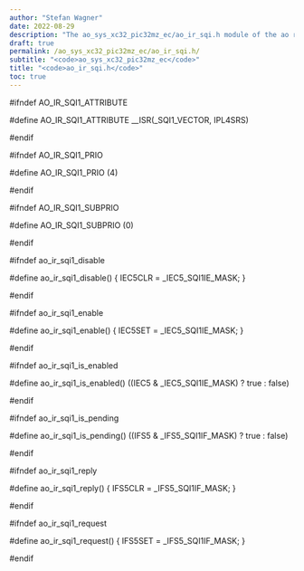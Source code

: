 ```yaml
---
author: "Stefan Wagner"
date: 2022-08-29
description: "The ao_sys_xc32_pic32mz_ec/ao_ir_sqi.h module of the ao real-time operating system."
draft: true
permalink: /ao_sys_xc32_pic32mz_ec/ao_ir_sqi.h/ 
subtitle: "<code>ao_sys_xc32_pic32mz_ec</code>"
title: "<code>ao_ir_sqi.h</code>"
toc: true
---
```


#ifndef AO_IR_SQI1_ATTRIBUTE

#define AO_IR_SQI1_ATTRIBUTE        __ISR(_SQI1_VECTOR, IPL4SRS)

#endif

#ifndef AO_IR_SQI1_PRIO

#define AO_IR_SQI1_PRIO             (4)

#endif

#ifndef AO_IR_SQI1_SUBPRIO

#define AO_IR_SQI1_SUBPRIO          (0)

#endif

#ifndef ao_ir_sqi1_disable

#define ao_ir_sqi1_disable()        { IEC5CLR = _IEC5_SQI1IE_MASK; }

#endif

#ifndef ao_ir_sqi1_enable

#define ao_ir_sqi1_enable()         { IEC5SET = _IEC5_SQI1IE_MASK; }

#endif

#ifndef ao_ir_sqi1_is_enabled

#define ao_ir_sqi1_is_enabled()     ((IEC5 & _IEC5_SQI1IE_MASK) ? true : false)

#endif

#ifndef ao_ir_sqi1_is_pending

#define ao_ir_sqi1_is_pending()     ((IFS5 & _IFS5_SQI1IF_MASK) ? true : false)

#endif

#ifndef ao_ir_sqi1_reply

#define ao_ir_sqi1_reply()          { IFS5CLR = _IFS5_SQI1IF_MASK; }

#endif

#ifndef ao_ir_sqi1_request

#define ao_ir_sqi1_request()        { IFS5SET = _IFS5_SQI1IF_MASK; }

#endif

